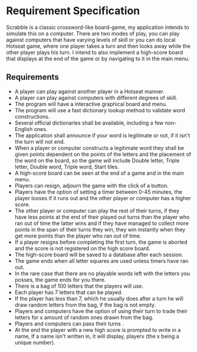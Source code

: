 # Requirement Specification

Scrabble is a classic crossword-like board-game, my application intends to simulate this on a computer. There are two modes of play, you can play against computers that have varying levels of skill or you can do local Hotseat game, where one player takes a turn and then looks away while the other player plays his turn. I intend to also implement a high-score board that displays at the end of the game or by navigating to it in the main menu.

## Requirements

* A player can play against another player in a Hotseat manner.
* A player can play against computers with different degrees of skill.
* The program will have a interactive graphical board and menu.
* The program will use a fast dictionary lookup method to validate word constructions.
* Several official dictionaries shall be available, including a few non-English ones. 
* The application shall announce if your word is legitimate or not, if it isn't the turn will not end.
* When a player or computer constructs a legitimate word they shall be given points dependent on the points of the letters and the placement of the word on the board, so the game will include Double letter, Triple letter, Double word, Triple word, Start tiles.
* A high-score board can be seen at the end of a game and in the main menu.
* Players can resign, adjourn the game with the click of a button.
* Players have the option of setting a timer between 0-45 minutes, the player looses if it runs out and the other player or computer has a higher score.
* The other player or computer can play the rest of their turns, if they have less points at the end of their played out turns than the player who ran out of time the latter wins and if they have managed to collect more points in the span of their turns they win, they win instantly when they get more points than the player who ran out of time.
* If a player resigns before completing the first turn, the game is aborted and the score is not registered on the high score board.
* The high-score board will be saved to a database after each session.
* The game ends when all letter squares are used unless timers have ran out.
* In the rare case that there are no playable words left with the letters you posses, the game ends for you there.
* There is a bag of 100 letters that the players will use.
* Each player has 7 letters that can be played.
* If the player has less than 7, which he usually does after a turn he will draw random letters from the bag, if the bag is not empty.
* Players and computers have the option of using their turn to trade their letters for x amount of random ones drawn from the bag.
* Players and computers can pass their turns .
* At the end the player with a new high score is prompted to write in a name, If a name isn't written in, it will display, playerx (the x being a unique number).

